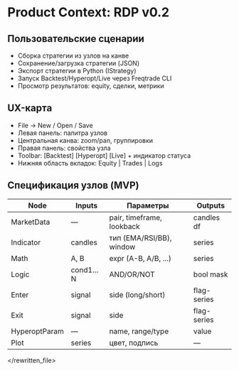 # Product Context: RDP v0.2

## Пользовательские сценарии
- Сборка стратегии из узлов на канве
- Сохранение/загрузка стратегии (JSON)
- Экспорт стратегии в Python (IStrategy)
- Запуск Backtest/Hyperopt/Live через Freqtrade CLI
- Просмотр результатов: equity, сделки, метрики

## UX-карта
- File → New / Open / Save
- Левая панель: палитра узлов
- Центральная канва: zoom/pan, группировки
- Правая панель: свойства узла
- Toolbar: [Backtest] [Hyperopt] [Live] + индикатор статуса
- Нижняя область вкладок: Equity | Trades | Logs

## Спецификация узлов (MVP)
| Node          | Inputs     | Параметры                  | Outputs      |
|---------------|------------|----------------------------|--------------|
| MarketData    | —          | pair, timeframe, lookback  | candles df   |
| Indicator     | candles    | тип (EMA/RSI/BB), window   | series       |
| Math          | A, B       | expr (A-B, A/B, ...)       | series       |
| Logic         | cond1…N    | AND/OR/NOT                 | bool mask    |
| Enter         | signal     | side (long/short)          | flag-series  |
| Exit          | signal     | side                       | flag-series  |
| HyperoptParam | —          | name, range/type           | value        |
| Plot          | series     | цвет, подпись              | —            |

</rewritten_file> 